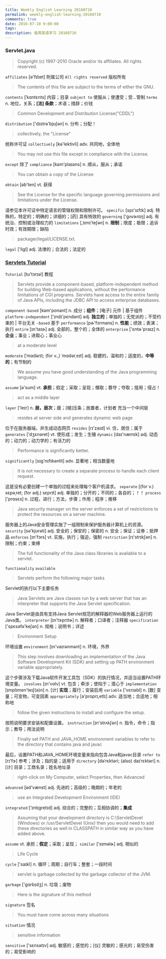 ```yaml
---
title: Weekly English Learning 20160710
permalink: weekly-english-learning-20160710
comments: true
date: 2016-07-10 9:00:00
tags: 
description: 每周英语学习 20160710
---
```


### Servlet.java

> Copyright (c) 1997-2010 Oracle and/or its affiliates. All rights reserved.

`affiliates` [ə'fɪlɪet] 附属公司
`All rights reserved` 版权所有

> The contents of this file are subject to the terms of either the GNU.

`contents` [ˈkɑntɛnts] 内容；目录
`subject to` 使服从；使遭受；受…管制
`terms` n. 地位，关系；**[法] 条款**；术语；措辞；价钱

> Common Development and Distribution License("CDDL")

`distribution` ['dɪstrə'bjʊʃən] n. 分布；分配！

> collectively, the "License"

统称许可证
`collectively` [kə'lektivli] adv. 共同地，全体地


> You may not use this file except in compliance with the License.

`except` 除了
`compliance` [kəm'plaɪəns] n. 顺从，服从；承诺

> You can obtain a copy of the License

`obtain` [əb'ten] vt. 获得

> See the License for the specific language governing permissions and limitations under the License.

请参见本许可证中特定语言的管辖权限和限制许可。
`specific` [spɪ'sɪfɪk] adj. 特殊的，特定的；明确的；详细的；[药] 具有特效的
`governing` ['gʌvɚnɪŋ] adj. 有统治、控制或治理权力的
`limitations` [,lɪmɪ'teʃən] n. **限制**；限度；极限；追诉时效；有效期限；缺陷

> packager/legal/LICENSE.txt.

`legal` ['ligl] adj. 法律的；合法的；法定的

### [Servlets Tutorial](http://www.tutorialspoint.com/servlets/index.htm)

`Tutorial` [tu'tɔrɪəl] 教程

> Servlets provide a component-based, platform-independent method for building Web-based applications, without the performance limitations of CGI programs. Servlets have access to the entire family of Java APIs, including the JDBC API to access enterprise databases.

`component-based` [kəm'ponənt] n. 成分；**组件**；[电子] 元件 | 基于组件
`platform-independent` ['ɪndɪ'pɛndənt] adj. **独立的**；单独的；无党派的；不受约束的 | 平台无关
`-based` 基于
`performance` [pɚ'fɔrməns] n. **性能**；绩效；表演；执行
`entire` [ɪn'taɪɚ] adj. 全部的，整个的；全体的
`enterprise` ['ɛntɚ'praɪz] n. **企业**；事业；进取心；事业心

> at a moderate level

`moderate` [ˈmɑdərɪt; (for v.,) ˈmɑdərˌeɪt] adj. 稳健的，温和的；适度的，**中等的**；有节制的

> We assume you have good understanding of the Java programming language. 

`assume` [ə'sum] vt. **承担**；假定；采取；呈现；僭取；篡夺；夺取；擅用；侵占！
> act as a middle layer

`layer` ['leɪr] n. **层，层次**；膜；[植]压条；放置者，计划者
充当一个中间层

> resides at server side and generates dynamic web page

位于在服务器端，并生成动态网页
`resides` [rɪ'zaɪd] vi. 住，居住；属于
`generates` ['dʒɛnəret] vt. 使形成；发生；生殖
`dynamic` [daɪ'næmɪk] adj. 动态的；动力的；动力学的；有活力的

> Performance is significantly better.

`significantly` [sɪg'nɪfɪkəntli] adv. 显著地；相当数量地

> It is not necessary to create a separate process to handle each client request.

这是没有必要创建一个单独的过程来处理每个客户机请求。
`separate` [(for v.) sɛpəˌret; (for adj.) sɛprɪt] adj. 单独的；分开的；不同的；各自的；！！
`process` ['prɑsɛs] n. 过程，进行；方法，步骤；作用；程序；推移

> Java security manager on the server enforces a set of restrictions to protect the resources on a server machine. 

服务器上的Java安全管理实施了一组限制来保护服务器计算机上的资源。
`security` [sə'kjʊrəti] adj. 安全的；保安的；保密的 n. 安全；保证；证券；抵押品
`enforces` [ɪn'fɔrs] vt. 实施，执行；强迫，强制
`restriction` [rɪ'strɪkʃən] n. 限制；约束；束缚

> The full functionality of the Java class libraries is available to a servlet. 

`functionality`
`available`

> Servlets perform the following major tasks

Servlet的执行以下主要任务

> Java Servlets are Java classes run by a web server that has an interpreter that supports the Java Servlet specification.

Java Servlet是由具有支持Java Servlet规范的解释器的Web服务器上运行的Java类。
`interpreter` [ɪn'tɝprɪtɚ] n. 解释者；口译者；注释器
`specification` ['spɛsəfə'keʃən] n. 规格；说明书；详述

> Environment Setup

环境设置
`environment` [ɪn'vaɪrənmənt] n. 环境，外界

> This step involves downloading an implementation of the Java Software Development Kit (SDK) and setting up PATH environment variable appropriately.

这个步骤涉及下载Java软件开发工具包（SDK）的执行情况，并适当设置PATH环境变量。
`involves` [ɪn'vɑlv] vt. 包含；牵涉；使陷于；潜心于
`implementation` [ɪmplɪmen'teɪʃ(ə)n] n. [计] **实现**；履行；安装启用
`variable` ['vɛrɪəbl] n. [数] 变量；可变物，可变因素
`appropriately` [ə'proprɪ,etlɪ] adv. 适当地；合适地；相称地

> follow the given instructions to install and configure the setup.

按照说明要求安装和配置设置。
`instruction` [ɪn'strʌkʃən] n. 指令，命令；指示；教导；用法说明

> Finally set PATH and JAVA_HOME environment variables to refer to the directory that contains java and javac

最后，设置PATH和JAVA_HOME环境变量来指向包含Java和javac目录
`refer to` [rɪ'fɝ] 参考；涉及；指的是；适用于
`directory` [dəˈrɛktəri; (also) daɪˈrɛktəri] n. [计] 目录；工商名录；姓名地址录

> right-click on My Computer, select Properties, then Advanced

`advanced` [əd'vænst] adj. 先进的；高级的；晚期的；年老的

> use an Integrated Development Environment (IDE)

`integrated` ['ɪntɪɡretɪd] adj. 综合的；完整的；互相协调的；**集成**

> Assuming that your development directory is C:\ServletDevel (Windows) or /usr/ServletDevel (Unix) then you would need to add these directories as well in CLASSPATH in similar way as you have added above.

`assume` vt. 承担；**假定**；采取；呈现；
`similar` ['sɪməlɚ] adj. 相似的

> Life Cycle

`cycle` ['saɪkl] n. 循环；周期；自行车；整套；一段时间

> servlet is garbage collected by the garbage collector of the JVM.

`garbage` ['ɡɑrbɪdʒ] n. 垃圾；废物

> Here is the signature of this method

`signature` 签名


> You must have come across many situations

`situation` 情况

> sensitive information

`sensitive` ['sɛnsətɪv] adj. 敏感的；感觉的；[仪] 灵敏的；感光的；易受伤害的；易受影响的 

